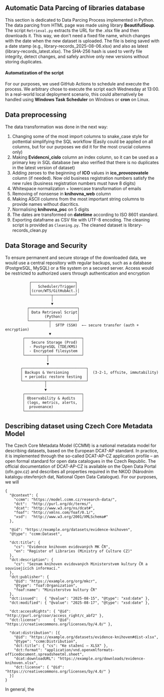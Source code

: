## Automatic Data Parcing of libraries database
This section is dedicated to Data Parcing Process implemented in Python. The data parcing from HTML page was made using library **BeautifulSoup**. The script  ```Retrieval.py``` extracts the URL for the .xlsx file and then downloads it. This way, we don't need a fixed file name, which changes with the date when the new dataset is uploaded. The file is being saved with a date stamp (e.g., library-records_2025-08-06.xlsx) and also as latest (library-records_latest.xlsx). The SHA-256 hash is used to verify file integrity, detect changes, and safely archive only new versions without storing duplicates.
#### Automatization of the script
For our purposes, we used GitHub Actions to schedule and execute the process. We arbitrary chose to execute the script each Wednesday at 13:00. In a real-world local deployment scenario, this could alternatively be handled using **Windows Task Scheduler** on Windows or **cron** on Linux.
##  Data preprocessing
The data transformation was done in the next way:
  1. Changing some of the most import columns to snake_case style for pottential simplifying the SQL workflow (Easily could be applied on all columns, but for our purposes we did it for the most crucial columns only)
  2. Making **Evidencni_cislo** column an index column, so it can be used as a primary key in SQL database (we also verified that there is no duplicates in the latest version of dataset)
  3. Adding zeroes to the beginning of **ICO** values in **ico_provozovatele** column (if needed). Now old business registration numbers satisfy the new rules (business registration numbers must have 8 digits)
  4. Whitespace normalization + lowercase transformation of emails
  5. Removing of nonsense in **knihovna_web** column
  6. Making ASCII columns from the most important string columns to provide names without diacritics.
  7. Normalising **knihovna_psc** on 5 digits
  8. The dates are transformed on **datetime** according to ISO 8601 standard.
  9. Exporting dataframe as CSV file with UTF-8 encoding.
The cleaning script is provided as ```Cleaning.py```. The cleaned dataset is library-records_clean.py

## Data Storage and Security
To ensure permanent and secure storage of the downloaded data, we would use a central repository with regular backups, such as a database (PostgreSQL, MySQL) or a file system on a secured server. Access would be restricted to authorized users through authentication and encryption
```
           ┌────────────────────┐       
           │   Scheduler/Trigger│
           │(cron/WTS/GitHubAct.)│        
           └─────────┬──────────┘
                     │                              
                     ▼                              
          ┌──────────────────────┐                  
          │ Data Retrieval Script│
          │       (Python)       │
          └─────────┬────────────┘
                    │  SFTP (SSH)  ←— secure transfer (auth + encryption)
                    ▼
        ┌──────────────────────────┐
        │   Secure Storage (Prod)  │
        │  - PostgreSQL (TDE/KMS)  │
        │  - Encrypted filesystem  │
        └──────────┬───────────────┘
                   │
                   ▼
       ┌─────────────────────────────┐
       │ Backups & Versioning        │  (3-2-1, offsite, immutability)
       │ + periodic restore testing  │
       └──────────┬──────────────────┘
                  │
                  ▼
        ┌──────────────────────────┐
        │ Observability & Audits   │
        │ (logs, metrics, alerts,  │
        │  provenance)             │
        └──────────────────────────┘
```

## Describing dataset using Czech Core Metadata Model
The Czech Core Metadata Model (CCMM) is a national metadata model for describing datasets, based on the European DCAT-AP standard. In practice, it is implemented through the so-called DCAT-AP-CZ application profile – an open formal standard for open data catalogues in the Czech Republic. The official documentation of DCAT-AP-CZ is available on the Open Data Portal (ofn.gov.cz) and describes all properties required in the NKOD (Národním katalogu otevřených dat, National Open Data Catalogue).
For our purposes, we will 
```
{
  "@context": {
    "ccmm": "https://model.ccmm.cz/research-data/",
    "dct":  "http://purl.org/dc/terms/",
    "dcat": "http://www.w3.org/ns/dcat#",
    "foaf": "http://xmlns.com/foaf/0.1/",
    "xsd":  "http://www.w3.org/2001/XMLSchema#"
  },

  "@id": "https://example.org/datasets/evidence-knihoven",
  "@type": "ccmm:Dataset",

  "dct:title": {
    "cs": "Evidence knihoven evidovaných MK ČR",
    "en": "Register of Libraries (Ministry of Culture CZ)"
  },
  "dct:description": {
    "cs": "Seznam knihoven evidovaných Ministerstvem kultury ČR a souvisejících informací."
  },
  "dct:publisher": {
    "@id": "https://example.org/org/mkcr",
    "@type": "foaf:Organization",
    "foaf:name": "Ministerstvo kultury ČR"
  },
  "dct:issued":   { "@value": "2025-08-15", "@type": "xsd:date" },
  "dct:modified": { "@value": "2025-08-17", "@type": "xsd:date" },

  "dct:accessRights": { "@id": "http://purl.org/coar/access_right/c_abf2" }, 
  "dct:license":      { "@id": "https://creativecommons.org/licenses/by/4.0/" },

  "dcat:distribution": [{
    "@id": "https://example.org/datasets/evidence-knihoven#dist-xlsx",
    "@type": "ccmm:Distribution",
    "dct:title": { "cs": "Ke stažení – XLSX" },
    "dct:format": "application/vnd.openxmlformats-officedocument.spreadsheetml.sheet",
    "dcat:downloadURL": "https://example.org/downloads/evidence-knihoven.xlsx",
    "dct:license": { "@id": "https://creativecommons.org/licenses/by/4.0/" }
  }]
}

```
In general, the 

